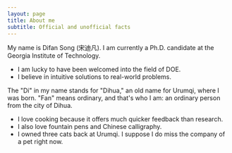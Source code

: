 ```yaml
---
layout: page
title: About me
subtitle: Official and unofficial facts
---
```


My name is Difan Song (宋迪凡). I am currently a Ph.D. candidate at the Georgia Institute of Technology.

- I am lucky to have been welcomed into the field of DOE.
- I believe in intuitive solutions to real-world problems.

The "Di" in my name stands for "Dihua," an old name for Urumqi, where I was born. "Fan" means ordinary, and that's who I am: an ordinary person from the city of Dihua.

- I love cooking because it offers much quicker feedback than research.
- I also love fountain pens and Chinese calligraphy.
- I owned three cats back at Urumqi. I suppose I do miss the company of a pet right now.
